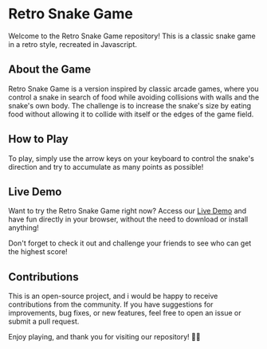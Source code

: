 # Retro Snake Game

Welcome to the Retro Snake Game repository! This is a classic snake game in a retro style, recreated in Javascript.
## About the Game

Retro Snake Game is a version inspired by classic arcade games, where you control a snake in search of food while avoiding collisions with walls and the snake's own body. The challenge is to increase the snake's size by eating food without allowing it to collide with itself or the edges of the game field.
## How to Play

To play, simply use the arrow keys on your keyboard to control the snake's direction and try to accumulate as many points as possible!
## Live Demo

Want to try the Retro Snake Game right now? Access our [Live Demo](https://my-old-snake-game.netlify.app/) and have fun directly in your browser, without the need to download or install anything!

Don't forget to check it out and challenge your friends to see who can get the highest score!
## Contributions

This is an open-source project, and i would be happy to receive contributions from the community. If you have suggestions for improvements, bug fixes, or new features, feel free to open an issue or submit a pull request.

Enjoy playing, and thank you for visiting our repository! 🐍✨
